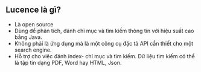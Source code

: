 ## Lucence là gì?
- Là open source
- Dùng để phân tích, đánh chỉ mục và tìm kiếm thông tin với hiệu suất cao bằng Java.
- Không phải là ứng dụng mà là một công cụ đặc tả API cần thiết cho một search engine.
- Hỗ trợ cho việc đánh index- chỉ mục và tìm kiếm. Dữ liệu tìm kiếm có thể là tập tin dạng PDF, Word hay HTML, Json.